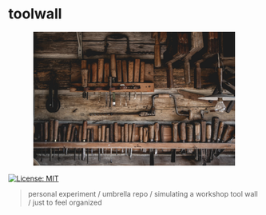 # toolwall

<div align="center">
<img src="./images/toolwall.jpg" width="80%" alt="https://unsplash.com/photos/i_0c77gV5V0">
</div>

[![License: MIT](https://img.shields.io/badge/License-MIT-blue.svg?style=flat-square)](https://opensource.org/licenses/MIT)

> personal experiment / umbrella repo / simulating a workshop tool wall / just to feel organized
